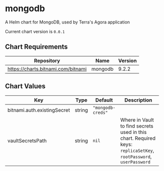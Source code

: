 mongodb
=======
A Helm chart for MongoDB, used by Terra's Agora application

Current chart version is `0.0.1`



## Chart Requirements

| Repository | Name | Version |
|------------|------|---------|
| https://charts.bitnami.com/bitnami | mongodb | 9.2.2 |

## Chart Values

| Key | Type | Default | Description |
|-----|------|---------|-------------|
| bitnami.auth.existingSecret | string | `"mongodb-creds"` |  |
| vaultSecretsPath | string | `nil` | Where in Vault to find secrets used in this chart. Required keys: `replicaSetKey`, `rootPassword`, `userPassword` |
